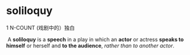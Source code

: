 # soliloquy

1 N-COUNT (戏剧中的）独白

​	A **soliloquy** is a **speech** in a play in which an **actor** or actress **speaks to himself** or herself and **to the audience**, *rather than to another actor*.

